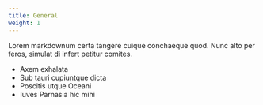 ```yaml
---
title: General
weight: 1
---
```


Lorem markdownum certa tangere cuique conchaeque quod. Nunc alto per feros,
simulat di infert petitur comites.

- Axem exhalata
- Sub tauri cupiuntque dicta
- Poscitis utque Oceani
- Iuves Parnasia hic mihi
